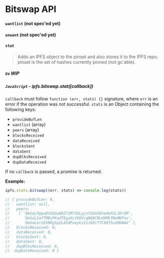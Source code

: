 Bitswap API
=======

#### `wantlist` (not spec'ed yet)

#### `unwant` (not spec'ed yet)

#### `stat`

> Adds an IPFS object to the pinset and also stores it to the IPFS repo. pinset is the set of hashes currently pinned (not gc'able).

##### `Go` **WIP**

##### `JavaScript` - ipfs.bitswap.stat([callback])

`callback` must follow `function (err, stats) {}` signature, where `err` is an error if the operation was not successful. `stats` is an Object containing the following keys:

- `provideBufLen`
- `wantlist` (array)
- `peers` (array)
- `blocksReceived`
- `dataReceived`
- `blocksSent`
- `dataSent`
- `dupBlksReceived`
- `dupDataReceived`

If no `callback` is passed, a promise is returned.

**Example:**

```JavaScript
ipfs.stats.bitswap((err, stats) => console.log(stats))

// { provideBufLen: 0,
//   wantlist: null,
//   peers:
//    [ 'QmSoLPppuBtQSGwKDZT2M73ULpjvfd3aZ6ha4oFGL1KrGM',
//      'QmSoLSafTMBsPKadTEgaXctDQVcqN88CNLHXMkTNwMKPnu',
//      'QmSoLer265NRgSp2LA3dPaeykiS1J6DifTC88f5uVQKNAd' ],
//   blocksReceived: 0,
//   dataReceived: 0,
//   blocksSent: 0,
//   dataSent: 0,
//   dupBlksReceived: 0,
//  dupDataReceived: 0 }
```
